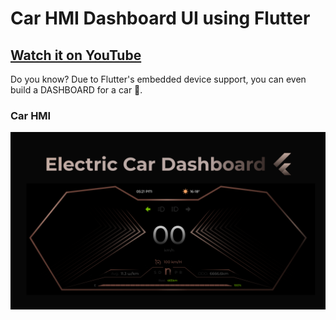 # Car HMI Dashboard UI using Flutter

## [Watch it on YouTube](https://youtu.be/7ND8CzsYrXk)


Do you know? Due to Flutter's embedded device support, you can even build a DASHBOARD for a car 🚗. 

### Car HMI


![App UI](/ui.png)
